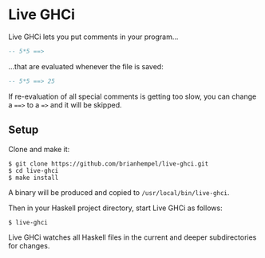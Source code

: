 # Live GHCi

Live GHCi lets you put comments in your program...

```haskell
-- 5*5 ==>
```

...that are evaluated whenever the file is saved:

```haskell
-- 5*5 ==> 25
```

If re-evaluation of all special comments is getting too slow, you can change a `==>` to a `=>` and it will be skipped.

## Setup

Clone and make it:

```
$ git clone https://github.com/brianhempel/live-ghci.git
$ cd live-ghci
$ make install
```

A binary will be produced and copied to `/usr/local/bin/live-ghci`.

Then in your Haskell project directory, start Live GHCi as follows:

```
$ live-ghci
```

Live GHCi watches all Haskell files in the current and deeper subdirectories for changes.
